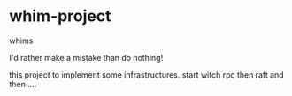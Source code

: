 # whim-project
whims

I'd rather make a mistake than do nothing!

this project to implement some infrastructures. start witch rpc then raft and then .... 
